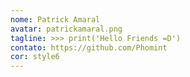 ```yaml
---
nome: Patrick Amaral
avatar: patrickamaral.png
tagline: >>> print('Hello Friends =D')
contato: https://github.com/Phomint
cor: style6
---
```

